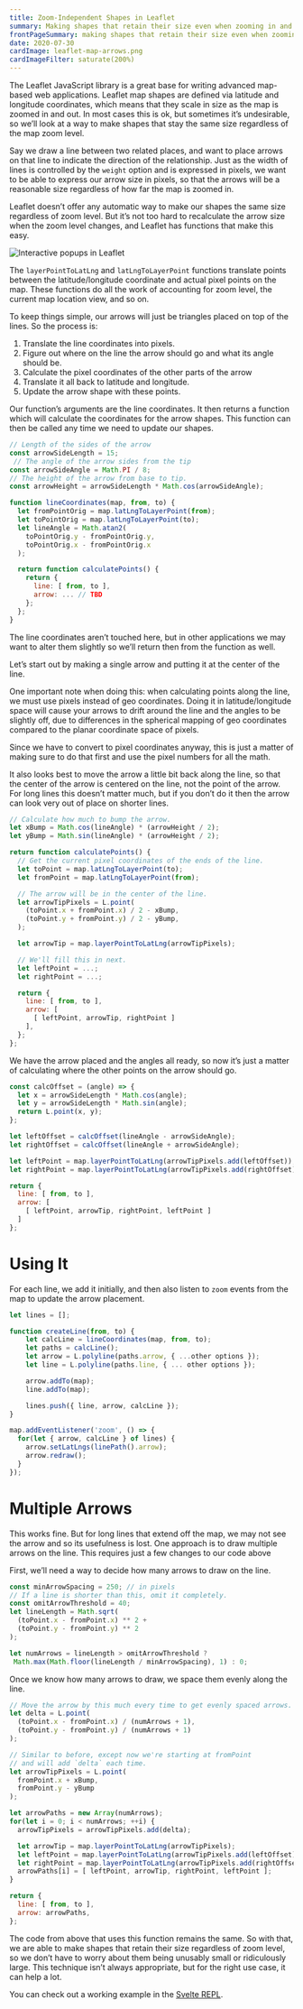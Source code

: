 ```yaml
---
title: Zoom-Independent Shapes in Leaflet
summary: Making shapes that retain their size even when zooming in and out
frontPageSummary: making shapes that retain their size even when zooming in and out
date: 2020-07-30
cardImage: leaflet-map-arrows.png
cardImageFilter: saturate(200%)
---
```


The Leaflet JavaScript library is a great base for writing advanced map-based web applications. Leaflet map shapes are defined via latitude and longitude coordinates, which means that they scale in size as the map is zoomed in and out. In most cases this is ok, but sometimes it’s undesirable, so we’ll look at a way to make shapes that stay the same size regardless of the map zoom level.

Say we draw a line between two related places, and want to place arrows on that line to indicate the direction of the relationship. Just as the width of lines is controlled by the `weight` option and is expressed in pixels, we want to be able to express our arrow size in pixels, so that the arrows will be a reasonable size regardless of how far the map is zoomed in.

Leaflet doesn’t offer any automatic way to make our shapes the same size regardless of zoom level. But it’s not too hard to recalculate the arrow size when the zoom level changes, and Leaflet has functions that make this easy.


![Interactive popups in Leaflet](leaflet-map-zoom.gif)

The `layerPointToLatLng` and `latLngToLayerPoint` functions translate points between the latitude/longitude coordinate and actual pixel points on the map. These functions do all the work of accounting for zoom level, the current map location view, and so on.

To keep things simple, our arrows will just be triangles placed on top of the lines. So the process is:
1. Translate the line coordinates into pixels.
2. Figure out where on the line the arrow should go and what its angle should be.
3. Calculate the pixel coordinates of the other parts of the arrow
4. Translate it all back to latitude and longitude.
5. Update the arrow shape with these points.

Our function’s arguments are the line coordinates. It then returns a function which will calculate the coordinates for the arrow shapes. This function can then be called any time we need to update our shapes.

```js
// Length of the sides of the arrow
const arrowSideLength = 15;
 // The angle of the arrow sides from the tip
const arrowSideAngle = Math.PI / 8;
// The height of the arrow from base to tip.
const arrowHeight = arrowSideLength * Math.cos(arrowSideAngle);

function lineCoordinates(map, from, to) {
  let fromPointOrig = map.latLngToLayerPoint(from);
  let toPointOrig = map.latLngToLayerPoint(to);
  let lineAngle = Math.atan2(
	toPointOrig.y - fromPointOrig.y,
    toPointOrig.x - fromPointOrig.x
  );

  return function calculatePoints() {
    return {
	  line: [ from, to ],
      arrow: ... // TBD
    };
  };
}
```

The line coordinates aren’t touched here, but in other applications we may want to alter them slightly so we’ll return then from the function as well.

Let’s start out by making a single arrow and putting it at the center of the line.

One important note when doing this: when calculating points along the line, we must use pixels instead of geo coordinates. Doing it in latitude/longitude space will cause your arrows to drift around the line and the angles to be slightly off, due to differences in the spherical mapping of geo coordinates compared to the planar coordinate space of pixels.

Since we have to convert to pixel coordinates anyway, this is just a matter of making sure to do that first and use the pixel numbers for all the math.

It also looks best to move the arrow a little bit back along the line, so that the center of the arrow is centered on the line, not the point of the arrow. For long lines this doesn’t matter much, but if you don’t do it then the arrow can look very out of place on shorter lines.

```js
// Calculate how much to bump the arrow.
let xBump = Math.cos(lineAngle) * (arrowHeight / 2);
let yBump = Math.sin(lineAngle) * (arrowHeight / 2);

return function calculatePoints() {
  // Get the current pixel coordinates of the ends of the line.
  let toPoint = map.latLngToLayerPoint(to);
  let fromPoint = map.latLngToLayerPoint(from);

  // The arrow will be in the center of the line.
  let arrowTipPixels = L.point(
    (toPoint.x + fromPoint.x) / 2 - xBump,
    (toPoint.y + fromPoint.y) / 2 - yBump,
  );

  let arrowTip = map.layerPointToLatLng(arrowTipPixels);

  // We'll fill this in next.
  let leftPoint = ...;
  let rightPoint = ...;

  return {
	line: [ from, to ],
    arrow: [
	  [ leftPoint, arrowTip, rightPoint ]
	],
  };
};
```

We have the arrow placed and the angles all ready, so now it’s just a matter of calculating where the other points on the arrow should go.

```js
const calcOffset = (angle) => {
  let x = arrowSideLength * Math.cos(angle);
  let y = arrowSideLength * Math.sin(angle);
  return L.point(x, y);
};

let leftOffset = calcOffset(lineAngle - arrowSideAngle);
let rightOffset = calcOffset(lineAngle + arrowSideAngle);

let leftPoint = map.layerPointToLatLng(arrowTipPixels.add(leftOffset));
let rightPoint = map.layerPointToLatLng(arrowTipPixels.add(rightOffset));

return {
  line: [ from, to ],
  arrow: [
    [ leftPoint, arrowTip, rightPoint, leftPoint ]
  ]
};
```

# Using It
For each line, we add it initially, and then also listen to `zoom` events from the map to update the arrow placement.

```js
let lines = [];

function createLine(from, to) {
	let calcLine = lineCoordinates(map, from, to);
    let paths = calcLine();
    let arrow = L.polyline(paths.arrow, { ...other options });
    let line = L.polyline(paths.line, { ... other options });

	arrow.addTo(map);
	line.addTo(map);

	lines.push({ line, arrow, calcLine });
}

map.addEventListener('zoom', () => {
  for(let { arrow, calcLine } of lines) {
	arrow.setLatLngs(linePath().arrow);
    arrow.redraw();
  }
});
```


# Multiple Arrows
This works fine. But for long lines that extend off the map, we may not see the arrow and so its usefulness is lost. One approach is to draw multiple arrows on the line. This requires just a few changes to our code above

First, we’ll need a way to decide how many arrows to draw on the line.

```js
const minArrowSpacing = 250; // in pixels
// If a line is shorter than this, omit it completely.
const omitArrowThreshold = 40;
let lineLength = Math.sqrt(
  (toPoint.x - fromPoint.x) ** 2 +
  (toPoint.y - fromPoint.y) ** 2
);

let numArrows = lineLength > omitArrowThreshold ?
 Math.max(Math.floor(lineLength / minArrowSpacing), 1) : 0;
```

Once we know how many arrows to draw, we space them evenly along the line.

```js
// Move the arrow by this much every time to get evenly spaced arrows.
let delta = L.point(
  (toPoint.x - fromPoint.x) / (numArrows + 1),
  (toPoint.y - fromPoint.y) / (numArrows + 1)
);

// Similar to before, except now we're starting at fromPoint
// and will add `delta` each time.
let arrowTipPixels = L.point(
  fromPoint.x + xBump,
  fromPoint.y - yBump
);

let arrowPaths = new Array(numArrows);
for(let i = 0; i < numArrows; ++i) {
  arrowTipPixels = arrowTipPixels.add(delta);

  let arrowTip = map.layerPointToLatLng(arrowTipPixels);
  let leftPoint = map.layerPointToLatLng(arrowTipPixels.add(leftOffset));
  let rightPoint = map.layerPointToLatLng(arrowTipPixels.add(rightOffset));
  arrowPaths[i] = [ leftPoint, arrowTip, rightPoint, leftPoint ];
}

return {
  line: [ from, to ],
  arrow: arrowPaths,
};
```

The code from above that uses this function remains the same. So with that, we are able to make shapes that retain their size regardless of zoom level, so we don’t have to worry about them being unusably small or ridiculously large. This technique isn’t always appropriate, but for the right use case, it can help a lot.

<div data-component="Repl" data-prop-id="92058b31e5424fc09b476795bb6cc59a">

You can check out a working example in the [Svelte REPL](https://svelte.dev/repl/92058b31e5424fc09b476795bb6cc59a?version=3.24.0).

</div>
